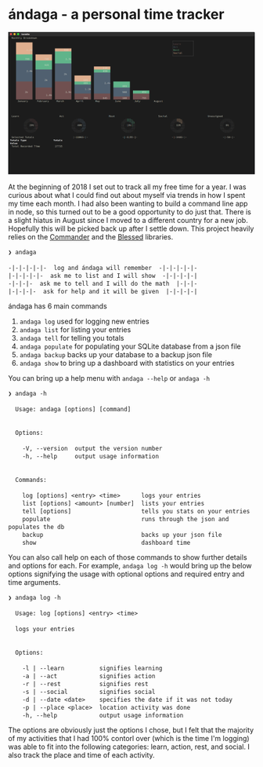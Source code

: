 # ándaga - a personal time tracker
![Dashboard View of Andaga](images/dashboard.png "andaga show")

At the beginning of 2018 I set out to track all my free time for a year. I was curious about what I could find out about myself via trends in how I spent my time each month. I had also been wanting to build a command line app in node, so this turned out to be a good opportunity to do just that. There is a slight hiatus in August since I moved to a different country for a new job. Hopefully this will be picked back up after I settle down. This project heavily relies on the [Commander](https://github.com/tj/commander.js) and the [Blessed](https://github.com/chjj/blessed) libraries.

 ```
❯ andaga

 -|-|-|-|-|-  log and ándaga will remember  -|-|-|-|-|-
 |-|-|-|-|-  ask me to list and I will show  -|-|-|-|-|
 -|-|-|-  ask me to tell and I will do the math  |-|-|-
 |-|-|-|-  ask for help and it will be given  |-|-|-|-|
```

ándaga has 6 main commands

1) `andaga log` used for logging new entries
2) `andaga list` for listing your entries
3) `andaga tell` for telling you totals
4) `andaga populate` for populating your SQLite database from a json file
5) `andaga backup` backs up your database to a backup json file
6) `andaga show` to bring up a dashboard with statistics on your entries

You can bring up a help menu with `andaga --help` or `andaga -h`
```
❯ andaga -h

  Usage: andaga [options] [command]


  Options:

    -V, --version  output the version number
    -h, --help     output usage information


  Commands:

    log [options] <entry> <time>      logs your entries
    list [options] <amount> [number]  lists your entries
    tell [options]                    tells you stats on your entries
    populate                          runs through the json and populates the db
    backup                            backs up your json file
    show                              dashboard time
```

You can also call help on each of those commands to show further details and options for each. For example, `andaga log -h` would bring up the below options signifying the usage with optional options and required entry and time arguments.
```
❯ andaga log -h

  Usage: log [options] <entry> <time>

  logs your entries


  Options:

    -l | --learn          signifies learning
    -a | --act            signifies action
    -r | --rest           signifies rest
    -s | --social         signifies social
    -d | --date <date>    specifies the date if it was not today
    -p | --place <place>  location activity was done
    -h, --help            output usage information
```

The options are obviously just the options I chose, but I felt that the majority of my activities that I had 100% contorl over (which is the time I'm logging) was able to fit into the following categories: learn, action, rest, and social. I also track the place and time of each activity.

